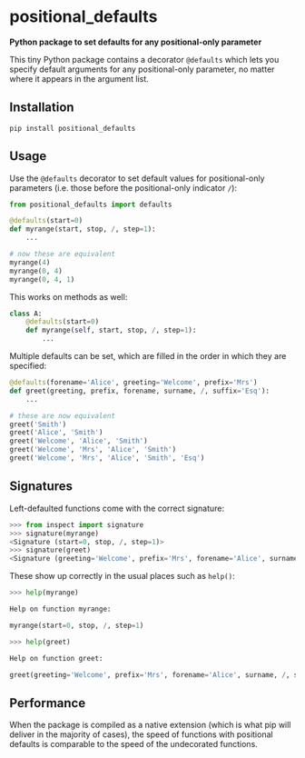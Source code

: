 positional_defaults
===================

**Python package to set defaults for any positional-only parameter**

This tiny Python package contains a decorator `@defaults` which lets you
specify default arguments for any positional-only parameter, no matter where
it appears in the argument list.

Installation
------------

    pip install positional_defaults

Usage
-----

Use the `@defaults` decorator to set default values for positional-only
parameters (i.e. those before the positional-only indicator `/`):

```py
from positional_defaults import defaults

@defaults(start=0)
def myrange(start, stop, /, step=1):
    ...

# now these are equivalent
myrange(4)
myrange(0, 4)
myrange(0, 4, 1)
```

This works on methods as well:

```py
class A:
    @defaults(start=0)
    def myrange(self, start, stop, /, step=1):
        ...
```

Multiple defaults can be set, which are filled in the order in which they are
specified:

```py
@defaults(forename='Alice', greeting='Welcome', prefix='Mrs')
def greet(greeting, prefix, forename, surname, /, suffix='Esq'):
    ...

# these are now equivalent
greet('Smith')
greet('Alice', 'Smith')
greet('Welcome', 'Alice', 'Smith')
greet('Welcome', 'Mrs', 'Alice', 'Smith')
greet('Welcome', 'Mrs', 'Alice', 'Smith', 'Esq')
```

Signatures
----------

Left-defaulted functions come with the correct signature:

```py
>>> from inspect import signature
>>> signature(myrange)
<Signature (start=0, stop, /, step=1)>
>>> signature(greet)
<Signature (greeting='Welcome', prefix='Mrs', forename='Alice', surname, /, suffix='Esq')>
```

These show up correctly in the usual places such as `help()`:

```py
>>> help(myrange)

Help on function myrange:

myrange(start=0, stop, /, step=1)

>>> help(greet)

Help on function greet:

greet(greeting='Welcome', prefix='Mrs', forename='Alice', surname, /, suffix='Esq')

```

Performance
-----------

When the package is compiled as a native extension (which is what pip will
deliver in the majority of cases), the speed of functions with positional
defaults is comparable to the speed of the undecorated functions.
